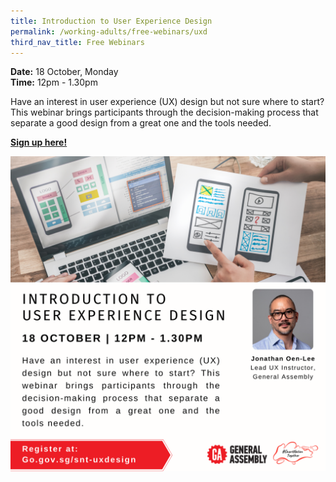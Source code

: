 ```yaml
---
title: Introduction to User Experience Design
permalink: /working-adults/free-webinars/uxd
third_nav_title: Free Webinars
---
```



**Date:** 18 October, Monday
<br> **Time:** 12pm - 1.30pm

Have an interest in user experience (UX) design but not sure where to start? This webinar brings participants through the decision-making process that separate a good design from a great one and the tools needed.  

[**Sign up here!**](https://zoom.us/webinar/register/1916330590343/WN_KjI5QK41R96VIzux2CxZaQ)

![Alt text for image on Isomer site](/images/WA-uxdoct.png)
